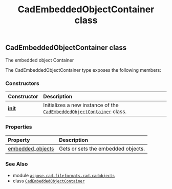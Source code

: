 ﻿---
title: CadEmbeddedObjectContainer class
second_title: Aspose.CAD for Python via .NET API References
description: 
type: docs
weight: 570
url: /python-net/aspose.cad.fileformats.cad.cadobjects/cadembeddedobjectcontainer/
is_root: false
---

## CadEmbeddedObjectContainer class

The embedded object Container



The CadEmbeddedObjectContainer type exposes the following members:

### Constructors
| Constructor | Description |
| :- | :- |
| [__init__](/cad/python-net/aspose.cad.fileformats.cad.cadobjects/cadembeddedobjectcontainer/__init__/#) | Initializes a new instance of the [`CadEmbeddedObjectContainer`](/cad/python-net/aspose.cad.fileformats.cad.cadobjects/cadembeddedobjectcontainer) class. |


### Properties
| Property | Description |
| :- | :- |
| [embedded_objects](/cad/python-net/aspose.cad.fileformats.cad.cadobjects/cadembeddedobjectcontainer/embedded_objects) | Gets or sets the embedded objects. |



### See Also
* module [`aspose.cad.fileformats.cad.cadobjects`](..)
* class [`CadEmbeddedObjectContainer`](/cad/python-net/aspose.cad.fileformats.cad.cadobjects/cadembeddedobjectcontainer)
